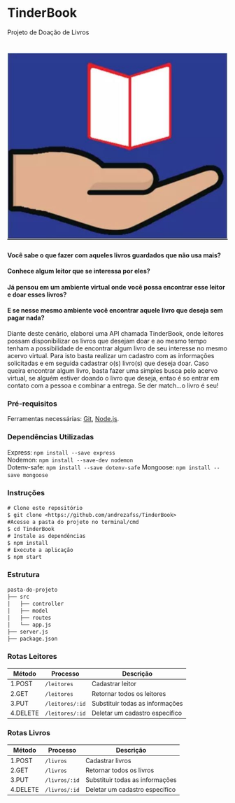 # TinderBook
Projeto de Doação de Livros
<h1 align="center">
<img src="img.jpeg">
</h1>

#### Você sabe o que fazer com aqueles livros guardados que não usa mais?

#### Conhece algum leitor que se interessa por eles? 

#### Já pensou em um ambiente virtual onde você possa encontrar esse leitor e doar esses livros?

#### E se nesse mesmo ambiente você encontrar aquele livro que deseja sem pagar nada?

<P> Diante deste cenário, elaborei uma API chamada TinderBook, onde leitores possam disponibilizar os livros que desejam doar e ao mesmo tempo tenham a possibilidade de encontrar algum livro de seu interesse no mesmo acervo virtual. Para isto basta realizar um cadastro com as informações solicitadas e em seguida cadastrar o(s) livro(s) que deseja doar. Caso queira encontrar algum livro, basta fazer uma simples busca pelo acervo virtual, se alguém estiver doando o livro que deseja, entao é so entrar em contato com a pessoa e combinar a entrega. Se der match...o livro é seu! </P> 

### Pré-requisitos

Ferramentas necessárias:
[Git](https://git-scm.com/), [Node.js](https://nodejs.org/pt-br/). 

### Dependências Utilizadas

Express: ```npm install --save express```    
Nodemon: ```npm install --save-dev nodemon```  	  
Dotenv-safe: ```npm install --save dotenv-safe```
Mongoose: ```npm install --save mongoose``` 

### Instruções
```
# Clone este repositório	
$ git clone <https://github.com/andrezafss/TinderBook>	
#Acesse a pasta do projeto no terminal/cmd	
$ cd TinderBook
# Instale as dependências	
$ npm install	
# Execute a aplicação	
$ npm start	
```
### Estrutura 
```
pasta-do-projeto	
├── src	
│   ├── controller	
│   ├── model	   
│   ├── routes	   
│   └── app.js	
├── server.js	
├── package.json
```

### Rotas Leitores ###

| Método       | Processo               | Descrição                          |
| ---------    | ---------------------- | ---------------------------------- |
| 1.POST       | `/leitores`            | Cadastrar leitor                   |
| 2.GET        | `/leitores`            | Retornar todos os leitores         |
| 3.PUT        | `/leitores/:id`        | Substituir todas as informações    |
| 4.DELETE     | `/leitores/:id`        | Deletar um cadastro específico     |


### Rotas Livros ###

| Método       | Processo               | Descrição                          |
| ---------    | ---------------------- | ---------------------------------- |
| 1.POST       | `/livros  `            | Cadastrar livros                   |
| 2.GET        | `/livros`              | Retornar todos os livros           |
| 3.PUT        | `/livros/:id`          | Substituir todas as informações    |
| 4.DELETE     | `/livros/:id`          | Deletar um cadastro específico     |






	








